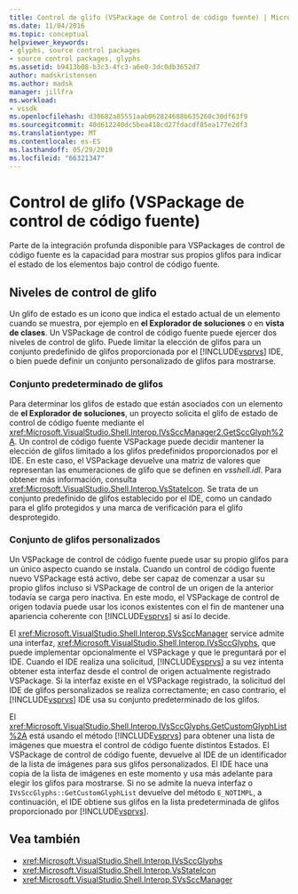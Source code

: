 ```yaml
---
title: Control de glifo (VSPackage de Control de código fuente) | Microsoft Docs
ms.date: 11/04/2016
ms.topic: conceptual
helpviewer_keywords:
- glyphs, source control packages
- source control packages, glyphs
ms.assetid: b9413b08-b3c3-4fc3-a6e0-3dc0db3652d7
author: madskristensen
ms.author: madsk
manager: jillfra
ms.workload:
- vssdk
ms.openlocfilehash: d30682a85551aab062824688b635260c30df63f9
ms.sourcegitcommit: 40d612240dc5bea418cd27fdacdf85ea177e2df3
ms.translationtype: MT
ms.contentlocale: es-ES
ms.lasthandoff: 05/29/2019
ms.locfileid: "66321347"
---
```

# <a name="glyph-control-source-control-vspackage"></a>Control de glifo (VSPackage de control de código fuente)
Parte de la integración profunda disponible para VSPackages de control de código fuente es la capacidad para mostrar sus propios glifos para indicar el estado de los elementos bajo control de código fuente.

## <a name="levels-of-glyph-control"></a>Niveles de control de glifo
 Un glifo de estado es un icono que indica el estado actual de un elemento cuando se muestra, por ejemplo en **el Explorador de soluciones** o en **vista de clases**. Un VSPackage de control de código fuente puede ejercer dos niveles de control de glifo. Puede limitar la elección de glifos para un conjunto predefinido de glifos proporcionada por el [!INCLUDE[vsprvs](../../code-quality/includes/vsprvs_md.md)] IDE, o bien puede definir un conjunto personalizado de glifos para mostrarse.

### <a name="default-set-of-glyphs"></a>Conjunto predeterminado de glifos
 Para determinar los glifos de estado que están asociados con un elemento de **el Explorador de soluciones**, un proyecto solicita el glifo de estado de control de código fuente mediante el <xref:Microsoft.VisualStudio.Shell.Interop.IVsSccManager2.GetSccGlyph%2A>. Un control de código fuente VSPackage puede decidir mantener la elección de glifos limitado a los glifos predefinidos proporcionados por el IDE. En este caso, el VSPackage devuelve una matriz de valores que representan las enumeraciones de glifo que se definen en *vsshell.idl*. Para obtener más información, consulta <xref:Microsoft.VisualStudio.Shell.Interop.VsStateIcon>. Se trata de un conjunto predefinido de glifos establecido por el IDE, como un candado para el glifo protegidos y una marca de verificación para el glifo desprotegido.

### <a name="custom-set-of-glyphs"></a>Conjunto de glifos personalizados
 Un VSPackage de control de código fuente puede usar su propio glifos para un único aspecto cuando se instala. Cuando un control de código fuente nuevo VSPackage está activo, debe ser capaz de comenzar a usar su propio glifos incluso si VSPackage de control de un origen de la anterior todavía se carga pero inactiva. En este modo, el VSPackage de control de origen todavía puede usar los iconos existentes con el fin de mantener una apariencia coherente con [!INCLUDE[vsprvs](../../code-quality/includes/vsprvs_md.md)] si así lo decide.

 El <xref:Microsoft.VisualStudio.Shell.Interop.SVsSccManager> service admite una interfaz, <xref:Microsoft.VisualStudio.Shell.Interop.IVsSccGlyphs>, que puede implementar opcionalmente el VSPackage y que le preguntará por el IDE. Cuando el IDE realiza una solicitud, [!INCLUDE[vsprvs](../../code-quality/includes/vsprvs_md.md)] a su vez intenta obtener esta interfaz desde el control de origen actualmente registrado VSPackage. Si la interfaz existe en el VSPackage registrado, la solicitud del IDE de glifos personalizados se realiza correctamente; en caso contrario, el [!INCLUDE[vsprvs](../../code-quality/includes/vsprvs_md.md)] IDE usa su conjunto predeterminado de los glifos.

 El <xref:Microsoft.VisualStudio.Shell.Interop.IVsSccGlyphs.GetCustomGlyphList%2A> está usando el método [!INCLUDE[vsprvs](../../code-quality/includes/vsprvs_md.md)] para obtener una lista de imágenes que muestra el control de código fuente distintos Estados. El VSPackage de control de código fuente, devuelve al IDE de un identificador de la lista de imágenes para sus glifos personalizados. El IDE hace una copia de la lista de imágenes en este momento y usa más adelante para elegir los glifos para mostrarse. Si no se admite la nueva interfaz o `IVsSccGlyphs::GetCustomGlyphList` devuelve del método `E_NOTIMPL`, a continuación, el IDE obtiene sus glifos en la lista predeterminada de glifos proporcionado por [!INCLUDE[vsprvs](../../code-quality/includes/vsprvs_md.md)].

## <a name="see-also"></a>Vea también
- <xref:Microsoft.VisualStudio.Shell.Interop.IVsSccGlyphs>
- <xref:Microsoft.VisualStudio.Shell.Interop.VsStateIcon>
- <xref:Microsoft.VisualStudio.Shell.Interop.SVsSccManager>